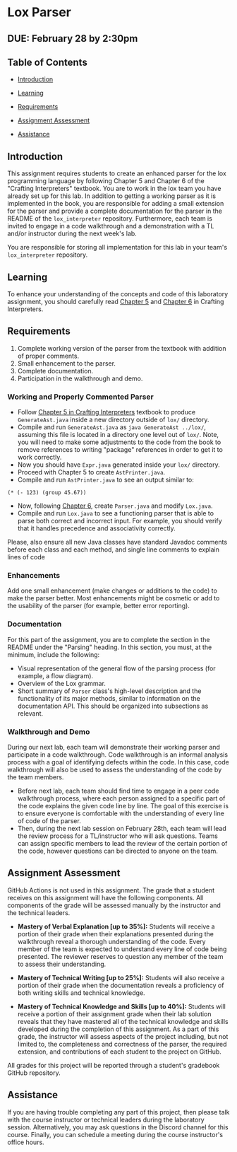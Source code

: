 # Lox Parser

## DUE: February 28 by 2:30pm

## Table of Contents

- [Introduction](#introduction)

- [Learning](#learning)

- [Requirements](#requirements)

- [Assignment Assessment](#assignment-assessment)

- [Assistance](#assistance)

## Introduction

This assignment requires students to create an enhanced parser for the lox programming language by following Chapter 5 and Chapter 6 of the "Crafting Interpreters" textbook. You are to work in the lox team you have already set up for this lab. In addition to getting a working parser as it is implemented in the book, you are responsible for adding a small extension for the parser and provide a complete documentation for the  parser in the README of the `lox_interpreter` repository. Furthermore, each team is invited to engage in a code walkthrough and a demonstration with a TL and/or instructor during the next week's lab.

You are responsible for storing all implementation for this lab in your team's `lox_interpreter` repository. 

## Learning

To enhance your understanding of the concepts and code of this laboratory assignment, you should carefully read [Chapter 5](https://craftinginterpreters.com/representing-code.html) and [Chapter 6]() in Crafting Interpreters.

## Requirements

1. Complete working version of the parser from the textbook with addition of proper comments.
2. Small enhancement to the parser.
3. Complete documentation.
4. Participation in the walkthrough and demo.

### Working and Properly Commented Parser

- Follow [Chapter 5 in Crafting Interpreters](https://craftinginterpreters.com/representing-code.html) textbook to produce `GenerateAst.java` inside a new directory outside of `lox/` directory.
- Compile and run `GenerateAst.java` as `java GenerateAst ../lox/`, assuming this file is located in a directory one level out of `lox/`. Note, you will need to make some adjustments to the code from the book to remove references to writing "package" references in order to get it to work correctly.
- Now you should have `Expr.java` generated inside your `lox/` directory.
- Proceed with Chapter 5 to create `AstPrinter.java`. 
- Compile and run `AstPrinter.java` to see an output similar to: 

`(* (- 123) (group 45.67))`

- Now, following [Chapter 6](https://craftinginterpreters.com/parsing-expressions.html), create `Parser.java` and modify `Lox.java`.
- Compile and run `Lox.java` to see a functioning parser that is able to parse both correct and incorrect input. For example, you should verify that it handles precedence and associativity correctly.

Please, also ensure all new Java classes have standard Javadoc comments before each class and each method, and single line comments to explain lines of code

### Enhancements

Add one small enhancement (make changes or additions to the code) to make the parser better. Most enhancements might be cosmetic or add to the usability of the parser (for example, better error reporting).

### Documentation

For this part of the assignment, you are to complete the section in the README under the "Parsing" heading. In this section, you must, at the minimum, include the following:

- Visual representation of the general flow of the parsing process (for example, a flow diagram).
- Overview of the Lox grammar.
- Short summary of `Parser` class's high-level description and the functionality of its major methods, similar to information on the documentation API. This should be organized into subsections as relevant.

### Walkthrough and Demo

During our next lab, each team will demonstrate their working parser and participate in a code walkthrough. Code walkthrough is an informal analysis process with a goal of identifying defects within the code. In this case, code walkthrough will also be used to assess the understanding of the code by the team members. 

- Before next lab, each team should find time to engage in a peer code walkthrough process, where each person assigned to a specific part of the code explains the given code line by line. The goal of this exercise is to ensure everyone is comfortable with the understanding of every line of code of the parser.
- Then, during the next lab session on February 28th, each team will lead the review process for a TL/instructor who will ask questions. Teams can assign specific members to lead the review of the certain portion of the code, however questions can be directed to anyone on the team. 

## Assignment Assessment

GitHub Actions is not used in this assignment. The grade that a student receives on this assignment will have the following components. All components of the grade will be assessed manually by the instructor and the technical leaders.

- **Mastery of Verbal Explanation [up to 35%]:** Students will receive a portion of their grade when their explanations presented during the walkthrough reveal a thorough understanding of the code. Every member of the team is expected to understand every line of code being presented. The reviewer reserves to question any member of the team to assess their understanding.

- **Mastery of Technical Writing [up to 25%]:** Students will also receive a portion of their grade when the documentation reveals a proficiency of both writing skills and technical knowledge. 

- **Mastery of Technical Knowledge and Skills [up to 40%]:** Students will receive a portion of their assignment grade when their lab solution reveals that they have mastered all of the technical knowledge and skills developed during the completion of this assignment. As a part of this grade, the instructor will assess aspects of the project including, but not limited to, the completeness and correctness of the parser, the required extension, and contributions of each student to the project on GitHub.

All grades for this project will be reported through a student's gradebook GitHub repository.

## Assistance

If you are having trouble completing any part of this project, then please talk with the course instructor or technical leaders during the laboratory session. Alternatively, you may ask questions in the Discord channel for this course. Finally, you can schedule a meeting during the course instructor's office hours.
